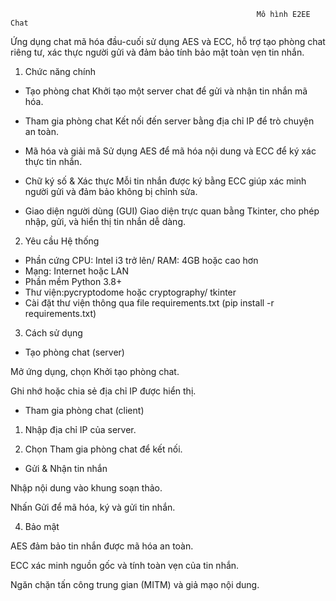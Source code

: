                                                            Mô hình E2EE Chat
Ứng dụng chat mã hóa đầu-cuối sử dụng AES và ECC, hỗ trợ tạo phòng chat riêng tư, xác thực người gửi và đảm bảo tính bảo mật toàn vẹn tin nhắn.

1.  Chức năng chính
* Tạo phòng chat
Khởi tạo một server chat để gửi và nhận tin nhắn mã hóa.

* Tham gia phòng chat
Kết nối đến server bằng địa chỉ IP để trò chuyện an toàn.

* Mã hóa và giải mã
Sử dụng AES để mã hóa nội dung và ECC để ký xác thực tin nhắn.

* Chữ ký số & Xác thực
Mỗi tin nhắn được ký bằng ECC giúp xác minh người gửi và đảm bảo không bị chỉnh sửa.

* Giao diện người dùng (GUI)
Giao diện trực quan bằng Tkinter, cho phép nhập, gửi, và hiển thị tin nhắn dễ dàng.

2.  Yêu cầu Hệ thống
* Phần cứng
CPU: Intel i3 trở lên/ RAM: 4GB hoặc cao hơn
* Mạng: Internet hoặc LAN
* Phần mềm
Python 3.8+
* Thư viện:pycryptodome hoặc cryptography/ tkinter
* Cài đặt thư viện thông qua file requirements.txt 
        (pip install -r requirements.txt)

3.  Cách sử dụng
* Tạo phòng chat (server)

Mở ứng dụng, chọn Khởi tạo phòng chat.

Ghi nhớ hoặc chia sẻ địa chỉ IP được hiển thị.

* Tham gia phòng chat (client)

1. Nhập địa chỉ IP của server.

2. Chọn Tham gia phòng chat để kết nối.

* Gửi & Nhận tin nhắn

Nhập nội dung vào khung soạn thảo.

Nhấn Gửi để mã hóa, ký và gửi tin nhắn.

4.  Bảo mật

AES đảm bảo tin nhắn được mã hóa an toàn.

ECC xác minh nguồn gốc và tính toàn vẹn của tin nhắn.

Ngăn chặn tấn công trung gian (MITM) và giả mạo nội dung.
